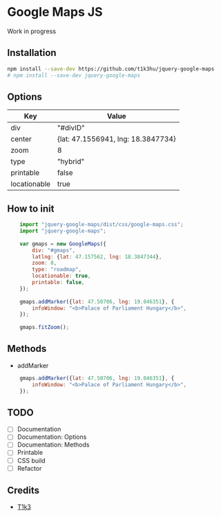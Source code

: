 # Google Maps JS
Work in progress

## Installation
```bash
npm install --save-dev https://github.com/t1k3hu/jquery-google-maps 
# npm install --save-dev jquery-google-maps
```

## Options
| Key               | Value                              |
| ----------------- | ---------------------------------- |
| div               | "#divID"                           |
| center            | {lat: 47.1556941, lng: 18.3847734} |
| zoom              | 8                                  |
| type              | "hybrid"                           |
| printable         | false                              |
| locationable      | true                               |

## How to init
```js
    import "jquery-google-maps/dist/css/google-maps.css";
    import "jquery-google-maps";
    
    var gmaps = new GoogleMaps({
        div: "#gmaps",
        latlng: {lat: 47.157562, lng: 18.3847344},
        zoom: 8,
        type: "roadmap",
        locationable: true,
        printable: false,
    });
    
    gmaps.addMarker({lat: 47.50706, lng: 19.046351}, {
        infoWindow: "<b>Palace of Parliament Hungary</b>",
    });
    
    gmaps.fitZoom();
```

## Methods

* addMarker
```js
    gmaps.addMarker({lat: 47.50706, lng: 19.046351}, {
        infoWindow: "<b>Palace of Parliament Hungary</b>",
    });
```

## TODO
- [ ] Documentation
- [ ] Documentation: Options
- [ ] Documentation: Methods
- [ ] Printable
- [ ] CSS build
- [ ] Refactor

## Credits
* [T1k3](https://github.com/t1k3hu)
